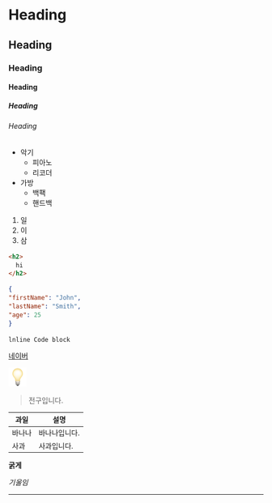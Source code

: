 # Heading

## Heading

### Heading

#### Heading

##### Heading

###### Heading



- 악기
  - 피아노
  - 리코더
- 가방
  - 백팩
  - 핸드백



1. 일
2. 이
3. 삼



```html
<h2>
  hi
</h2>
```



```json
{
"firstName": "John",
"lastName": "Smith",
"age": 25
}
```



`lnline Code block`

[네이버](https://www.naver.com)

![img](img.png)

> 전구입니다.

| 과일   | 설명          |
| ------ | ------------- |
| 바나나 | 바나나입니다. |
| 사과   | 사과입니다.   |

**굵게**

_기울임_

***



